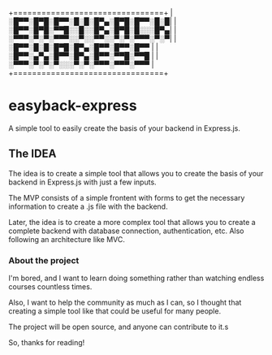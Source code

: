 +================================+
|░█▀▀░█▀█░█▀▀░█░█░█▀▄░█▀█░█▀▀░█░█|
|░█▀▀░█▀█░▀▀█░░█░░█▀▄░█▀█░█░░░█▀▄|
|░▀▀▀░▀░▀░▀▀▀░░▀░░▀▀░░▀░▀░▀▀▀░▀░▀|
|░█▀▀░█░█░█▀█░█▀▄░█▀▀░█▀▀░█▀▀    |
|░█▀▀░▄▀▄░█▀▀░█▀▄░█▀▀░▀▀█░▀▀█    |
|░▀▀▀░▀░▀░▀░░░▀░▀░▀▀▀░▀▀▀░▀▀▀    |
+================================+

# easyback-express
A simple tool to easily create the basis of your backend in Express.js.

## The IDEA

The idea is to create a simple tool that allows you to create the basis of your backend in Express.js with just a few inputs.

The MVP consists of a simple frontent with forms to get the necessary information to create a .js file with the backend.

Later, the idea is to create a more complex tool that allows you to create a complete backend with database connection, authentication, etc.
Also following an architecture like MVC.


### About the project
I'm bored, and I want to learn doing something rather than watching endless courses countless times.

Also, I want to help the community as much as I can, so I thought that creating a simple tool like that could be useful for many people.

The project will be open source, and anyone can contribute to it.s

So, thanks for reading!
